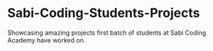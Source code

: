 # Sabi-Coding-Students-Projects
Showcasing amazing projects first batch of students at Sabi Coding Academy have worked on.  
